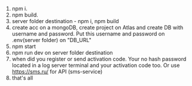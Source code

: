 1) npm i.
2) npm build.
3) server folder destination - npm i, npm build
4) create acc on a mongoDB, create project on Atlas and create DB with username and password. Put this username and password on .env(server folder) on "DB_URL"
5) npm start 
6) npm run dev on server folder destination
7) when did you register or send activation code.  Your no hash password located in a log server terminal and your activation code too.  Or use https://sms.ru/ for API (sms-service)
8) that's all
